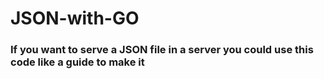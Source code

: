 # JSON-with-GO

### If you want to serve a JSON file in a server you could use this code like a guide to make it
